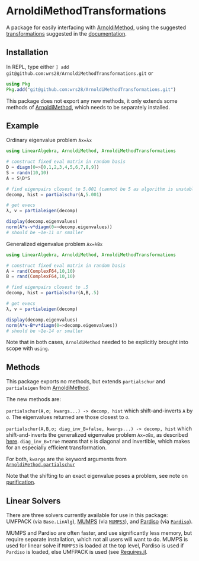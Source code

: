 # ArnoldiMethodTransformations

A package for easily interfacing with [ArnoldiMethod](https://github.com/haampie/ArnoldiMethod.jl), using the suggested [transformations](https://haampie.github.io/ArnoldiMethod.jl/stable/usage/02_spectral_transformations.html) suggested in the [documentation](https://haampie.github.io/ArnoldiMethod.jl/stable/index.html).


## Installation

In REPL, type either `] add git@github.com:wrs28/ArnoldiMethodTransformations.git` or
````JULIA
using Pkg
Pkg.add("git@github.com:wrs28/ArnoldiMethodTransformations.git")
````

This package does not export any new methods, it only extends some methods of [ArnoldiMethod](https://github.com/haampie/ArnoldiMethod.jl), which needs to be separately installed.

## Example
Ordinary eigenvalue problem `Ax=λx`
````JULIA
using LinearAlgebra, ArnoldiMethod, ArnoldiMethodTransformations

# construct fixed eval matrix in random basis
D = diagm(0=>[0,1,2,3,4,5,6,7,8,9])
S = randn(10,10)
A = S\D*S

# find eigenpairs closest to 5.001 (cannot be 5 as algorithm is unstable if σ is exactly an eval)
decomp, hist = partialschur(A,5.001)

# get evecs
λ, v = partialeigen(decomp)

display(decomp.eigenvalues)
norm(A*v-v*diagm(0=>decomp.eigenvalues))
# should be ~1e-11 or smaller
````

Generalized eigenvalue problem `Ax=λBx`
````JULIA
using LinearAlgebra, ArnoldiMethod, ArnoldiMethodTransformations

# construct fixed eval matrix in random basis
A = rand(ComplexF64,10,10)
B = rand(ComplexF64,10,10)

# find eigenpairs closest to .5
decomp, hist = partialschur(A,B,.5)

# get evecs
λ, v = partialeigen(decomp)

display(decomp.eigenvalues)
norm(A*v-B*v*diagm(0=>decomp.eigenvalues))
# should be ~1e-14 or smaller
````

Note that in both cases, `ArnoldiMethod` needed to be explicitly brought into scope with `using`.

## Methods
This package exports no methods, but extends `partialschur`  and `partialeigen` from [ArnoldiMethod](https://github.com/haampie/ArnoldiMethod.jl).

The new methods are:


`partialschur(A,σ; kwargs...) -> decomp, hist` which shift-and-inverts `A` by `σ`. The eigenvalues returned are those closest to `σ`.


`partialschur(A,B,σ; diag_inv_B=false, kwargs...) -> decomp, hist` which shift-and-inverts the generalized eigenvalue problem `Ax=σBx`, as described [here](https://haampie.github.io/ArnoldiMethod.jl/stable/theory.html#Spectral-transformations-1). `diag_inv_B=true` means that `B` is diagonal and invertible, which makes for an especially efficient transformation.

For both, `kwargs` are the keyword arguments from [`ArnoldiMethod.partialschur`](https://haampie.github.io/ArnoldiMethod.jl/stable/usage/01_getting_started.html#ArnoldiMethod.partialschur)

Note that the shifting to an exact eigenvalue poses a problem, see note on [purification](https://haampie.github.io/ArnoldiMethod.jl/stable/theory.html#Purification-1).


## Linear Solvers
There are three solvers currently available for use in this package: UMFPACK (via `Base.LinAlg`), [MUMPS](http://mumps.enseeiht.fr) (via [`MUMPS3`](https://github.com/wrs28/MUMPS3.jl)), and [Pardiso](https://pardiso-project.org) (via [`Pardiso`](https://github.com/JuliaSparse/Pardiso.jl)).

MUMPS and Pardiso are often faster, and use significantly less memory, but require separate installation, which not all users will want to do. MUMPS is used for linear solve if `MUMPS3` is loaded at the top level, Pardiso is used if `Pardiso` is loaded, else UMFPACK is used (see [Requires.jl](https://github.com/MikeInnes/Requires.jl).
